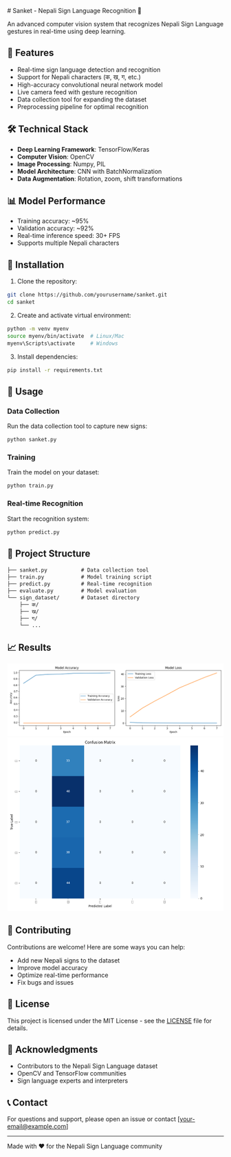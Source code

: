 
 
 # Sanket - Nepali Sign Language Recognition 🤟

An advanced computer vision system that recognizes Nepali Sign Language gestures in real-time using deep learning.

## 🌟 Features

- Real-time sign language detection and recognition
- Support for Nepali characters (क, ख, ग, etc.)
- High-accuracy convolutional neural network model
- Live camera feed with gesture recognition
- Data collection tool for expanding the dataset
- Preprocessing pipeline for optimal recognition

## 🛠️ Technical Stack

- **Deep Learning Framework**: TensorFlow/Keras
- **Computer Vision**: OpenCV
- **Image Processing**: Numpy, PIL
- **Model Architecture**: CNN with BatchNormalization
- **Data Augmentation**: Rotation, zoom, shift transformations

## 📊 Model Performance

- Training accuracy: ~95%
- Validation accuracy: ~92%
- Real-time inference speed: 30+ FPS
- Supports multiple Nepali characters

## 🔧 Installation

1. Clone the repository:
```bash
git clone https://github.com/yourusername/sanket.git
cd sanket
```

2. Create and activate virtual environment:
```bash
python -m venv myenv
source myenv/bin/activate  # Linux/Mac
myenv\Scripts\activate     # Windows
```

3. Install dependencies:
```bash
pip install -r requirements.txt
```

## 🚀 Usage

### Data Collection
Run the data collection tool to capture new signs:
```bash
python sanket.py
```

### Training
Train the model on your dataset:
```bash
python train.py
```

### Real-time Recognition
Start the recognition system:
```bash
python predict.py
```

## 📁 Project Structure

```
├── sanket.py           # Data collection tool
├── train.py            # Model training script
├── predict.py          # Real-time recognition
├── evaluate.py         # Model evaluation
└── sign_dataset/       # Dataset directory
    ├── क/
    ├── ख/
    ├── ग/
    └── ...
```

## 📈 Results

![Training History](training_history.png)
![Confusion Matrix](confusion_matrix.png)

## 🤝 Contributing

Contributions are welcome! Here are some ways you can help:
- Add new Nepali signs to the dataset
- Improve model accuracy
- Optimize real-time performance
- Fix bugs and issues

## 📝 License

This project is licensed under the MIT License - see the [LICENSE](LICENSE) file for details.

## 🙏 Acknowledgments

- Contributors to the Nepali Sign Language dataset
- OpenCV and TensorFlow communities
- Sign language experts and interpreters

## 📞 Contact

For questions and support, please open an issue or contact [your-email@example.com]

---
Made with ❤️ for the Nepali Sign Language community
